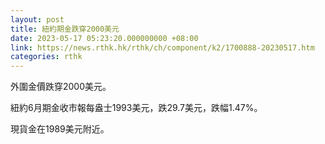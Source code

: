 ```yaml
---
layout: post
title: 紐約期金跌穿2000美元
date: 2023-05-17 05:23:20.000000000 +08:00
link: https://news.rthk.hk/rthk/ch/component/k2/1700888-20230517.htm
categories: rthk
---
```


外圍金價跌穿2000美元。

紐約6月期金收市報每盎士1993美元，跌29.7美元，跌幅1.47%。

現貨金在1989美元附近。
